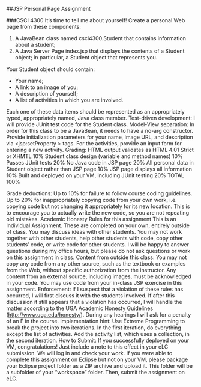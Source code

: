 ##JSP Personal Page Assignment

###CSCI 4300
It’s time to tell me about yourself! Create a personal Web page from these components:

1. A JavaBean class named csci4300.Student that contains information about a student;
2. A Java Server Page index.jsp that displays the contents of a Student object; in particular, a Student object that represents you.

Your Student object should contain:
* Your name;
* A link to an image of you;
* A description of yourself;
* A list of activities in which you are involved.

Each one of these data items should be represented as an appropriately typed, appropriately named, Java class member.
Test-driven development: I will provide JUnit test code for the Student class.
Model-View separation: In order for this class to be a JavaBean, it needs to have a no-arg constructor. Provide initialization parameters for your name, image URL, and description via <jsp:setProperty > tags. For the activities, provide an input form for entering a new activity.
Grading: 
HTML output validates as HTML 4.01 Strict or XHMTL
10%
Student class design (variable and method names)
10%
Passes JUnit tests
20%
No Java code in JSP page
20%
All personal data in Student object rather than JSP page
10%
JSP page displays all information
10%
Built and deployed on your VM, including JUnit testing
20%
TOTAL
100%

Grade deductions:
Up to 10% for failure to follow course coding guidelines.
Up to 20% for inappropriately copying code from your own work,  i.e. copying code but not changing it appropriately for its new location.  This is to encourage you to actually write the new code, so you are not repeating old mistakes.
Academic Honesty Rules for this assignment
This is an Individual Assignment.  These are completed on your own, entirely outside of class. You may discuss ideas with other students. You may not work together with other students, help other students with code, copy other students’ code, or write code for other students.  I will be happy to answer questions during my office hours, but please do not ask questions or work on this assignment in class.
Content from outside this class: You may not copy any code from any other source, such as the textbook or examples from the Web, without specific authorization from the instructor. Any content from an external source, including images, must be acknowledged in your code. You may use code from your in-class JSP exercise in this assignment.
Enforcement: if I suspect that a violation of these rules has occurred, I will first discuss it with the students involved. If after this discussion it still appears that a violation has occurred, I will handle the matter according to the UGA Academic Honesty Guidelines (http://www.uga.edu/honesty/). During any hearings I will ask for a penalty of an F in the course.
Implementation hint:
Use Extreme Programming to break the project into two iterations. In the first iteration, do everything except the list of activities. Add the activity list, which uses a collection, in the second iteration.
How to Submit:
If you successfully deployed on your VM, congratulations! Just include a note to this effect in your eLC submission. We will log in and check your work.
If you were able to complete this assignment on Eclipse but not on your VM, please package your Eclipse project folder as a ZIP archive and upload it. This folder will be a subfolder of your “workspace” folder. Then, submit the assignment on eLC.
